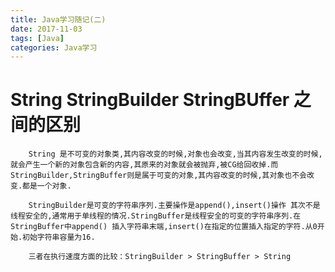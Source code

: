 ```yaml
---
title: Java学习随记(二)
date: 2017-11-03
tags: [Java]
categories: Java学习
---
```


# String StringBuilder StringBUffer 之间的区别

```
	String 是不可变的对象类,其内容改变的时候,对象也会改变,当其内容发生改变的时候,就会产生一个新的对象包含新的内容,其原来的对象就会被抛弃,被CG给回收掉.而StringBuilder,StringBuffer则是属于可变的对象,其内容改变的时候,其对象也不会改变.都是一个对象.
```

```
	StringBuilder是可变的字符串序列.主要操作是append(),insert()操作 其次不是线程安全的,通常用于单线程的情况.StringBuffer是线程安全的可变的字符串序列.在StringBuffer中append() 插入字符串末端,insert()在指定的位置插入指定的字符.从0开始.初始字符串容量为16.
```

```
	三者在执行速度方面的比较：StringBuilder > StringBuffer > String
```
